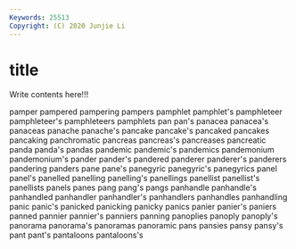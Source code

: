 ```yaml
---
Keywords: 25513
Copyright: (C) 2020 Junjie Li
---
```


# title

Write contents here!!!

pamper 
pampered 
pampering 
pampers 
pamphlet
pamphlet's 
pamphleteer 
pamphleteer's 
pamphleteers 
pamphlets 
pan 
pan's 
panacea 
panacea's 
panaceas
panache 
panache's 
pancake 
pancake's 
pancaked 
pancakes 
pancaking 
panchromatic 
pancreas 
pancreas's
pancreases 
pancreatic 
panda 
panda's 
pandas 
pandemic 
pandemic's 
pandemics 
pandemonium 
pandemonium's
pander 
pander's 
pandered 
panderer 
panderer's 
panderers 
pandering 
panders 
pane 
pane's
panegyric 
panegyric's 
panegyrics 
panel 
panel's 
panelled 
panelling 
panelling's 
panellings 
panellist
panellist's 
panellists 
panels 
panes 
pang 
pang's 
pangs 
panhandle 
panhandle's 
panhandled
panhandler 
panhandler's 
panhandlers 
panhandles 
panhandling 
panic 
panic's 
panicked 
panicking 
panicky
panics 
panier 
panier's 
paniers 
panned 
pannier 
pannier's 
panniers 
panning 
panoplies
panoply 
panoply's 
panorama 
panorama's 
panoramas 
panoramic 
pans 
pansies 
pansy 
pansy's
pant 
pant's 
pantaloons 
pantaloons's 
